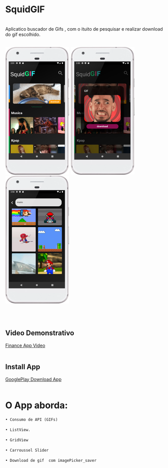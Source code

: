 # SquidGIF
 
<br>
Aplicatico buscador de Gifs , com o ituito de pesquisar e realizar download do gif escolhido.
<br><br>
<div align="left">
  
 <img  width="200" height="400" src="gifando/assets/print1.png"><span style="padding-left:2px"></span>
 <img  width="200" height="400" src="gifando/assets/print2.png"><span style="padding-left:2px"></span>
 <img  width="200" height="400" src="gifando/assets/print3.png"><span style="padding-left:2px"></span>
 
 

 
 </div>
 <br><br>
 
 ## Video Demonstrativo
 
 [Finance App Video](https://youtu.be/ec6wl12Lgy4)
 <br><br>
 
 
 ## Install App
 
 [GooglePlay Download App](https://play.google.com/store/apps/details?id=com.dantas.thiago.squidgif)
 <br><br>
 
 # O App aborda:

    • Consumo de API (GIFs)
  
    • ListView.
    
    • GridView
  
    • Carroussel Slider
  
    • Download de gif  com imagePicker_saver
    
    
